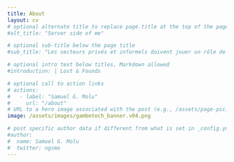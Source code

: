 ```yaml
---
title: About
layout: cv
# optional alternate title to replace page.title at the top of the page
#alt_title: "Server side of me"

# optional sub-title below the page title
#sub_title: "Les secteurs privés et informels doivent jouer un rôle de premier plan dans l'économie du continent Africain. Nous y contribuons par la technologie."

# optional intro text below titles, Markdown allowed
#introduction: | Lost & Founds

# optional call to action links
# actions:
#   - label: "Samuel G. Molu"
#     url: "/about"
# URL to a hero image associated with the post (e.g., /assets/page-pic.jpg)
image: /assets/images/gambetech_banner.v04.png

# post specific author data if different from what is set in _config.yml 
#author:
#  name: Samuel G. Molu
#  twitter: ngsmo
---
```


